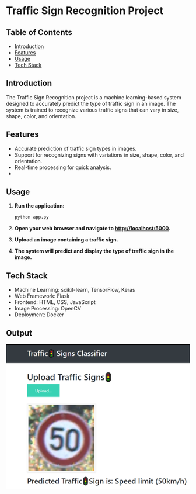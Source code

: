 # Traffic Sign Recognition Project

## Table of Contents

- [Introduction](#introduction)
- [Features](#features)
- [Usage](#usage)
- [Tech Stack](#tech-stack)

## Introduction

The Traffic Sign Recognition project is a machine learning-based system designed to accurately predict the type of traffic sign in an image. The system is trained to recognize various traffic signs that can vary in size, shape, color, and orientation.

## Features

- Accurate prediction of traffic sign types in images.
- Support for recognizing signs with variations in size, shape, color, and orientation.
- Real-time processing for quick analysis.
- 

## Usage

1. **Run the application:**

    ```bash
    python app.py
    ```

2. **Open your web browser and navigate to [http://localhost:5000](http://localhost:5000).**
3. **Upload an image containing a traffic sign.**
4. **The system will predict and display the type of traffic sign in the image.**

## Tech Stack

- Machine Learning: scikit-learn, TensorFlow, Keras
- Web Framework: Flask
- Frontend: HTML, CSS, JavaScript
- Image Processing: OpenCV
- Deployment: Docker

## Output

![Traffic Sign Recognition](./output.png)


